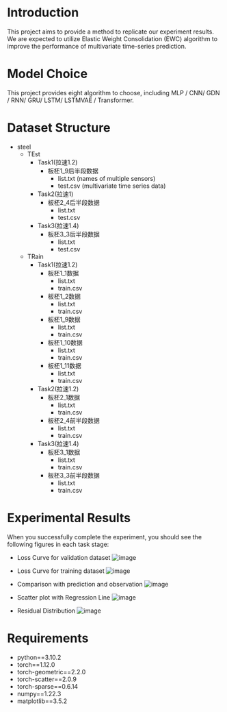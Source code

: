 # Introduction
This project aims to provide a method to replicate our experiment results. 
We are expected to utilize Elastic Weight Consolidation (EWC) algorithm to 
improve the performance of multivariate time-series prediction.

# Model Choice
This project provides eight algorithm to choose, including 
MLP / CNN/ GDN / RNN/ GRU/ LSTM/ LSTMVAE / Transformer.


# Dataset Structure
- steel
  - TEst
    - Task1(拉速1.2)
       - 板柸1_9后半段数据
          - list.txt (names of multiple sensors)
          - test.csv (multivariate time series data)
    - Task2(拉速1)
       - 板柸2_4后半段数据
          - list.txt 
          - test.csv
    - Task3(拉速1.4)
       - 板柸3_3后半段数据
          - list.txt
          - test.csv
  - TRain
     - Task1(拉速1.2)
        - 板柸1_1数据
           - list.txt
           - train.csv
        - 板柸1_2数据
           - list.txt
           - train.csv
        - 板柸1_9数据
           - list.txt
           - train.csv
        - 板柸1_10数据
           - list.txt
           - train.csv
        - 板柸1_11数据
           - list.txt
           - train.csv
    - Task2(拉速1.2)
        - 板柸2_1数据
           - list.txt
           - train.csv
        - 板柸2_4前半段数据
           - list.txt
           - train.csv
    - Task3(拉速1.4)
        - 板柸3_1数据
           - list.txt
           - train.csv
        - 板柸3_3前半段数据
           - list.txt
           - train.csv
 
# Experimental Results
When you successfully complete the experiment, you should see the following figures in each task stage:

- Loss Curve for validation dataset
![image](steel_ewc_test/show_img/Figure_1.png)

- Loss Curve for training dataset
![image](steel_ewc_test/show_img/Figure_2.png)
  
- Comparison with prediction and observation 
![image](steel_ewc_test/show_img/Figure_3.png)
  
- Scatter plot with Regression Line
![image](steel_ewc_test/show_img/Figure_4.png)
  
- Residual Distribution
![image](steel_ewc_test/show_img/Figure_5.png)
  
# Requirements
- python==3.10.2
- torch==1.12.0
- torch-geometric==2.2.0
- torch-scatter==2.0.9
- torch-sparse==0.6.14
- numpy==1.22.3
- matplotlib==3.5.2
